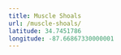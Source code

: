 ```yaml
---
title: Muscle Shoals
url: /muscle-shoals/
latitude: 34.7451786
longitude: -87.66867330000001
---
```

